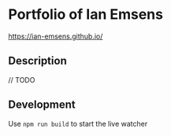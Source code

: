 # Portfolio of Ian Emsens
https://ian-emsens.github.io/

## Description
// TODO

## Development
Use ```npm run build``` to start the live watcher
